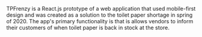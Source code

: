 TPFrenzy is a React.js prototype of a web application that used mobile-first design and was created as a solution to the toilet paper shortage in spring of 2020. The app's primary functionality is that is allows vendors to inform their customers of when toilet paper is back in stock at the store.
